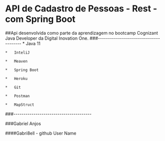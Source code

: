 # API de Cadastro de Pessoas -  Rest - com Spring Boot
##Api desenvolvida como parte da aprendizagem no bootcamp Cognizant Java Developer da Digital Inovation One.
###---------------------------------------
    *   Java 11
    
    *   InteliJ
    
    *   Meaven
    
    *   Spring Boot
    
    *   Heroku
    
    *   Git
    
    *   Postman
    
    *   MapStruct
    
    
###---------------------------------------

###Gabriel Anjos

####Gabri8ell - github User Name
